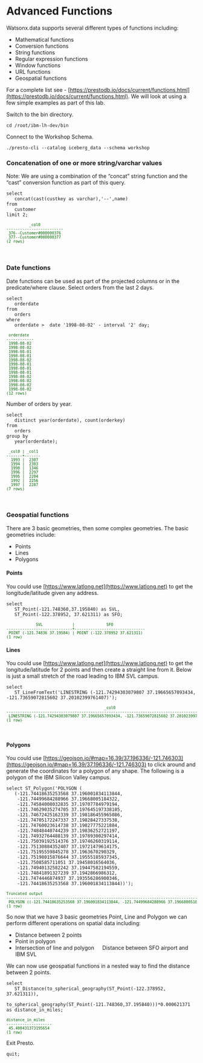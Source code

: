 # Advanced Functions

Watsonx.data supports several different types of functions including:

   * Mathematical functions
   * Conversion functions
   * String functions
   * Regular expression functions
   * Window functions
   * URL functions
   * Geospatial functions 

For a complete list see - [https://prestodb.io/docs/current/functions.html](https://prestodb.io/docs/current/functions.html). We will look at using a few simple examples as part of this lab.

Switch to the bin directory.

```
cd /root/ibm-lh-dev/bin
```
Connect to the Workshop Schema.
```
./presto-cli --catalog iceberg_data --schema workshop
```
### Concatenation of one or more string/varchar values
Note: We are using a combination of the “concat” string function and the “cast” conversion function as part of this query.
```
select 
   concat(cast(custkey as varchar),'--',name) 
from 
   customer
limit 2;
```
<pre style="font-size: small; color: darkgreen; overflow: auto">
          _col0          
-------------------------
 376--Customer#000000376 
 377--Customer#000000377 
(2 rows)
</pre>
 
### Date functions
Date functions can be used as part of the projected columns or in the predicate/where clause.
Select orders from the last 2 days.
```
select
   orderdate 
from 
   orders 
where 
   orderdate >  date '1998-08-02' - interval '2' day;
```

<pre style="font-size: small; color: darkgreen; overflow: auto">
 orderdate  
------------
 1998-08-02 
 1998-08-02 
 1998-08-01 
 1998-08-01 
 1998-08-02 
 1998-08-01 
 1998-08-01 
 1998-08-01 
 1998-08-02 
 1998-08-02 
 1998-08-02 
 1998-08-02 
(12 rows)
</pre>
Number of orders by year.
```
select 
   distinct year(orderdate), count(orderkey) 
from 
   orders 
group by 
   year(orderdate);
```

<pre style="font-size: small; color: darkgreen; overflow: auto">
 _col0 | _col1 
-------+-------
  1993 |  2307 
  1994 |  2303 
  1998 |  1346 
  1996 |  2297 
  1995 |  2204 
  1992 |  2256 
  1997 |  2287 
(7 rows)
</pre>
 
### Geospatial functions

There are 3 basic geometries, then some complex geometries. The basic geometries include:

   * Points
   * Lines
   * Polygons

#### Points

You could use [https://www.latlong.net](https://www.latlong.net) to get the longitude/latitude given any address.
```
select 
   ST_Point(-121.748360,37.195840) as SVL, 
   ST_Point(-122.378952, 37.621311) as SFO;
```
<pre style="font-size: small; color: darkgreen; overflow: auto">
             SVL             |              SFO              
-----------------------------+-------------------------------
 POINT (-121.74836 37.19584) | POINT (-122.378952 37.621311) 
(1 row)
</pre>

#### Lines

You could use [https://www.latlong.net](https://www.latlong.net) to get the longitude/latitude for 2 points and then create a straight line from it. Below is just a small stretch of the road leading to IBM SVL campus.
```
select 
   ST_LineFromText('LINESTRING (-121.74294303079807 37.19665657093434, -121.73659072815602 37.20102399761407)');
```
<pre style="font-size: small; color: darkgreen; overflow: auto">
                                           _col0                                           
-------------------------------------------------------------------------------------------
 LINESTRING (-121.74294303079807 37.19665657093434, -121.73659072815602 37.20102399761407) 
(1 row)
</pre>
 
#### Polygons

You could use [https://geojson.io/#map=16.39/37.196336/-121.746303](https://geojson.io/#map=16.39/37.196336/-121.746303) to click around and generate the coordinates for a polygon of any shape. The following is a polygon of the IBM Silicon Valley campus.
``` 
select ST_Polygon('POLYGON (
   (-121.74418635253568 37.196001834113844, 
    -121.74499684288966 37.19668005184322,
    -121.74584008032835 37.19707784979194,  
    -121.74629035274705 37.197645197338105, 
    -121.74672425162339 37.198186455965086, 
    -121.74705172247337 37.19828427337538, 
    -121.74760023614738 37.19827775221884,  
    -121.74848440744239 37.19836252721197, 
    -121.74932764488139 37.19789300297414,  
    -121.75039192514376 37.19746260319114, 
    -121.75130884352407 37.19721479614175, 
    -121.75195559845278 37.1963670290329, 
    -121.75198015876644 37.19555185937345,  
    -121.7508585711051 37.19458016564036, 
    -121.74940132582242 37.19447582194559,  
    -121.74841891327239 37.1942866986312,
    -121.7474446874937 37.193556286900346, 
    -121.74418635253568 37.196001834113844))');
```
<pre style="font-size: small; color: darkgreen; overflow: auto">
Truncated output
------------------------------------------------------------------------------------------------------------------------------------------------------>
 POLYGON ((-121.74418635253568 37.196001834113844, -121.74499684288966 37.19668005184322, -121.74584008032835 37.19707784979194, -121.74629035274705 3>
(1 row)
</pre>
So now that we have 3 basic geometries Point, Line and Polygon we can perform different operations on spatial data including:

   * Distance between 2 points
   * Point in polygon
   * Intersection of line and polygon
 
Distance between SFO airport and IBM SVL

We can now use geospatial functions in a nested way to find the distance between 2 points.
```
select 
   ST_Distance(to_spherical_geography(ST_Point(-122.378952, 37.621311)), 
   to_spherical_geography(ST_Point(-121.748360,37.195840)))*0.000621371 as distance_in_miles;
```
<pre style="font-size: small; color: darkgreen; overflow: auto">
distance_in_miles  
--------------------
 45.408431373195654 
(1 row)
</pre>

Exit Presto.
```
quit;
```
